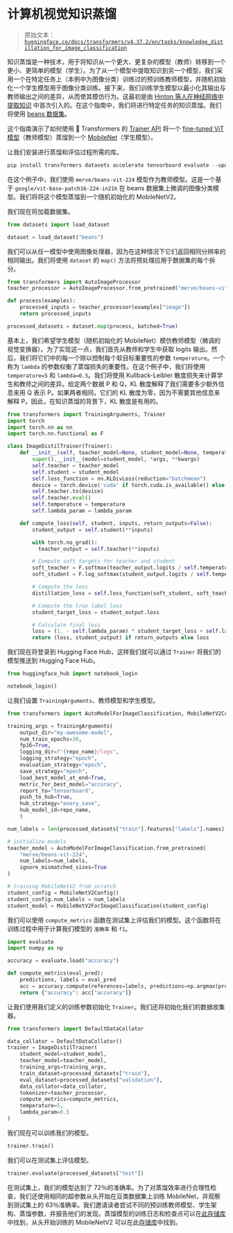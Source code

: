 # 计算机视觉知识蒸馏

> 原始文本：[`huggingface.co/docs/transformers/v4.37.2/en/tasks/knowledge_distillation_for_image_classification`](https://huggingface.co/docs/transformers/v4.37.2/en/tasks/knowledge_distillation_for_image_classification)

知识蒸馏是一种技术，用于将知识从一个更大、更复杂的模型（教师）转移到一个更小、更简单的模型（学生）。为了从一个模型中提取知识到另一个模型，我们采用一个在特定任务上（本例中为图像分类）训练过的预训练教师模型，并随机初始化一个学生模型用于图像分类训练。接下来，我们训练学生模型以最小化其输出与教师输出之间的差异，从而使其模仿行为。这最初是由 [Hinton 等人在神经网络中提取知识](https://arxiv.org/abs/1503.02531) 中首次引入的。在这个指南中，我们将进行特定任务的知识蒸馏。我们将使用 [beans 数据集](https://huggingface.co/datasets/beans)。

这个指南演示了如何使用 🤗 Transformers 的 [Trainer API](https://huggingface.co/docs/transformers/en/main_classes/trainer#trainer) 将一个 [fine-tuned ViT 模型](https://huggingface.co/merve/vit-mobilenet-beans-224)（教师模型）蒸馏到一个 [MobileNet](https://huggingface.co/google/mobilenet_v2_1.4_224)（学生模型）。

让我们安装进行蒸馏和评估过程所需的库。

```py
pip install transformers datasets accelerate tensorboard evaluate --upgrade
```

在这个例子中，我们使用 `merve/beans-vit-224` 模型作为教师模型。这是一个基于 `google/vit-base-patch16-224-in21k` 在 beans 数据集上微调的图像分类模型。我们将将这个模型蒸馏到一个随机初始化的 MobileNetV2。

我们现在将加载数据集。

```py
from datasets import load_dataset

dataset = load_dataset("beans")
```

我们可以从任一模型中使用图像处理器，因为在这种情况下它们返回相同分辨率的相同输出。我们将使用 `dataset` 的 `map()` 方法将预处理应用于数据集的每个拆分。

```py
from transformers import AutoImageProcessor
teacher_processor = AutoImageProcessor.from_pretrained("merve/beans-vit-224")

def process(examples):
    processed_inputs = teacher_processor(examples["image"])
    return processed_inputs

processed_datasets = dataset.map(process, batched=True)
```

基本上，我们希望学生模型（随机初始化的 MobileNet）模仿教师模型（微调的视觉变换器）。为了实现这一点，我们首先从教师和学生中获取 logits 输出。然后，我们将它们中的每一个除以控制每个软目标重要性的参数 `temperature`。一个称为 `lambda` 的参数权衡了蒸馏损失的重要性。在这个例子中，我们将使用 `temperature=5` 和 `lambda=0.5`。我们将使用 Kullback-Leibler 散度损失来计算学生和教师之间的差异。给定两个数据 P 和 Q，KL 散度解释了我们需要多少额外信息来用 Q 表示 P。如果两者相同，它们的 KL 散度为零，因为不需要其他信息来解释 P。因此，在知识蒸馏的背景下，KL 散度是有用的。

```py
from transformers import TrainingArguments, Trainer
import torch
import torch.nn as nn
import torch.nn.functional as F

class ImageDistilTrainer(Trainer):
    def __init__(self, teacher_model=None, student_model=None, temperature=None, lambda_param=None,  *args, **kwargs):
        super().__init__(model=student_model, *args, **kwargs)
        self.teacher = teacher_model
        self.student = student_model
        self.loss_function = nn.KLDivLoss(reduction="batchmean")
        device = torch.device('cuda' if torch.cuda.is_available() else 'cpu')
        self.teacher.to(device)
        self.teacher.eval()
        self.temperature = temperature
        self.lambda_param = lambda_param

    def compute_loss(self, student, inputs, return_outputs=False):
        student_output = self.student(**inputs)

        with torch.no_grad():
          teacher_output = self.teacher(**inputs)

        # Compute soft targets for teacher and student
        soft_teacher = F.softmax(teacher_output.logits / self.temperature, dim=-1)
        soft_student = F.log_softmax(student_output.logits / self.temperature, dim=-1)

        # Compute the loss
        distillation_loss = self.loss_function(soft_student, soft_teacher) * (self.temperature ** 2)

        # Compute the true label loss
        student_target_loss = student_output.loss

        # Calculate final loss
        loss = (1. - self.lambda_param) * student_target_loss + self.lambda_param * distillation_loss
        return (loss, student_output) if return_outputs else loss
```

我们现在将登录到 Hugging Face Hub，这样我们就可以通过 `Trainer` 将我们的模型推送到 Hugging Face Hub。

```py
from huggingface_hub import notebook_login

notebook_login()
```

让我们设置 `TrainingArguments`、教师模型和学生模型。

```py
from transformers import AutoModelForImageClassification, MobileNetV2Config, MobileNetV2ForImageClassification

training_args = TrainingArguments(
    output_dir="my-awesome-model",
    num_train_epochs=30,
    fp16=True,
    logging_dir=f"{repo_name}/logs",
    logging_strategy="epoch",
    evaluation_strategy="epoch",
    save_strategy="epoch",
    load_best_model_at_end=True,
    metric_for_best_model="accuracy",
    report_to="tensorboard",
    push_to_hub=True,
    hub_strategy="every_save",
    hub_model_id=repo_name,
    )

num_labels = len(processed_datasets["train"].features["labels"].names)

# initialize models
teacher_model = AutoModelForImageClassification.from_pretrained(
    "merve/beans-vit-224",
    num_labels=num_labels,
    ignore_mismatched_sizes=True
)

# training MobileNetV2 from scratch
student_config = MobileNetV2Config()
student_config.num_labels = num_labels
student_model = MobileNetV2ForImageClassification(student_config)
```

我们可以使用 `compute_metrics` 函数在测试集上评估我们的模型。这个函数将在训练过程中用于计算我们模型的 `准确率` 和 `f1`。

```py
import evaluate
import numpy as np

accuracy = evaluate.load("accuracy")

def compute_metrics(eval_pred):
    predictions, labels = eval_pred
    acc = accuracy.compute(references=labels, predictions=np.argmax(predictions, axis=1))
    return {"accuracy": acc["accuracy"]}
```

让我们使用我们定义的训练参数初始化 `Trainer`。我们还将初始化我们的数据收集器。

```py
from transformers import DefaultDataCollator

data_collator = DefaultDataCollator()
trainer = ImageDistilTrainer(
    student_model=student_model,
    teacher_model=teacher_model,
    training_args=training_args,
    train_dataset=processed_datasets["train"],
    eval_dataset=processed_datasets["validation"],
    data_collator=data_collator,
    tokenizer=teacher_processor,
    compute_metrics=compute_metrics,
    temperature=5,
    lambda_param=0.5
)
```

我们现在可以训练我们的模型。

```py
trainer.train()
```

我们可以在测试集上评估模型。

```py
trainer.evaluate(processed_datasets["test"])
```

在测试集上，我们的模型达到了 72％的准确率。为了对蒸馏效率进行合理性检查，我们还使用相同的超参数从头开始在豆类数据集上训练 MobileNet，并观察到测试集上的 63％准确率。我们邀请读者尝试不同的预训练教师模型、学生架构、蒸馏参数，并报告他们的发现。蒸馏模型的训练日志和检查点可以在[此存储库](https://huggingface.co/merve/vit-mobilenet-beans-224)中找到，从头开始训练的 MobileNetV2 可以在此[存储库](https://huggingface.co/merve/resnet-mobilenet-beans-5)中找到。
